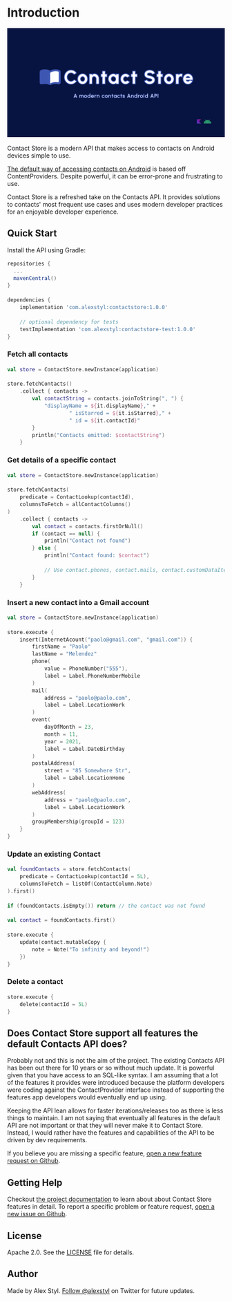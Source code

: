 # Introduction

![Contact Store - a modern contacts Android API](./docs/assets/banner.png)

Contact Store is a modern API that makes access to contacts on Android devices simple to use.

[The default way of accessing contacts on Android](https://developer.android.com/guide/topics/providers/contacts-provider)
is based off ContentProviders. Despite powerful, it can be error-prone and frustrating to use.

Contact Store is a refreshed take on the Contacts API. It provides solutions to contacts' most
frequent use cases and uses modern developer practices for an enjoyable developer experience.

## Quick Start

Install the API using Gradle:

```gradle
repositories {
  ...
  mavenCentral()
}

dependencies {
    implementation 'com.alexstyl:contactstore:1.0.0'
    
    // optional dependency for tests
    testImplementation 'com.alexstyl:contactstore-test:1.0.0'
}
```

### Fetch all contacts

```kotlin
val store = ContactStore.newInstance(application)

store.fetchContacts()
    .collect { contacts ->
        val contactString = contacts.joinToString(", ") {
            "displayName = ${it.displayName}," +
                    " isStarred = ${it.isStarred}," +
                    " id = ${it.contactId}"
        }
        println("Contacts emitted: $contactString")
    }
```

### Get details of a specific contact

```kotlin
val store = ContactStore.newInstance(application)

store.fetchContacts(
    predicate = ContactLookup(contactId),
    columnsToFetch = allContactColumns()
)
    .collect { contacts ->
        val contact = contacts.firstOrNull()
        if (contact == null) {
            println("Contact not found")
        } else {
            println("Contact found: $contact")

            // Use contact.phones, contact.mails, contact.customDataItems etc
        }
    }
```

### Insert a new contact into a Gmail account

```kotlin
val store = ContactStore.newInstance(application)

store.execute {
    insert(InternetAcount("paolo@gmail.com", "gmail.com")) {
        firstName = "Paolo"
        lastName = "Melendez"
        phone(
            value = PhoneNumber("555"),
            label = Label.PhoneNumberMobile
        )
        mail(
            address = "paolo@paolo.com",
            label = Label.LocationWork
        )
        event(
            dayOfMonth = 23,
            month = 11,
            year = 2021,
            label = Label.DateBirthday
        )
        postalAddress(
            street = "85 Somewhere Str",
            label = Label.LocationHome
        )
        webAddress(
            address = "paolo@paolo.com",
            label = Label.LocationWork
        )
        groupMembership(groupId = 123)
    }
}
```

### Update an existing Contact

```kotlin
val foundContacts = store.fetchContacts(
    predicate = ContactLookup(contactId = 5L),
    columnsToFetch = listOf(ContactColumn.Note)
).first()

if (foundContacts.isEmpty()) return // the contact was not found

val contact = foundContacts.first()

store.execute {
    update(contact.mutableCopy {
        note = Note("To infinity and beyond!")
    })
}
```

### Delete a contact
```kotlin
store.execute {
    delete(contactId = 5L)
}
```
## Does Contact Store support all features the default Contacts API does?

Probably not and this is not the aim of the project. The existing Contacts API has been out there
for 10 years or so without much update. It is powerful given that you have access to an SQL-like
syntax. I am assuming that a lot of the features it provides were introduced because the platform
developers were coding against the ContactProvider interface instead of supporting the features app
developers would eventually end up using.

Keeping the API lean allows for faster iterations/releases too as there is less things to maintain.
I am not saying that eventually all features in the default API are not important or that they will
never make it to Contact Store. Instead, I would rather have the features and capabilities of the
API to be driven by dev requirements.

If you believe you are missing a specific feature, [open a new feature request on Github][1].

## Getting Help

Checkout [the project documentation](https://alexstyl.github.io/contactstore) to learn about about Contact Store features in detail. To report a specific problem or feature request, [open a new issue on Github][1].

## License

Apache 2.0. See the [LICENSE](/LICENSE) file for details.

## Author

Made by Alex Styl. [Follow @alexstyl](https://www.twitter.com/alexstyl) on Twitter for future
updates.

[1]: https://github.com/alexstyl/contactstore/issues
